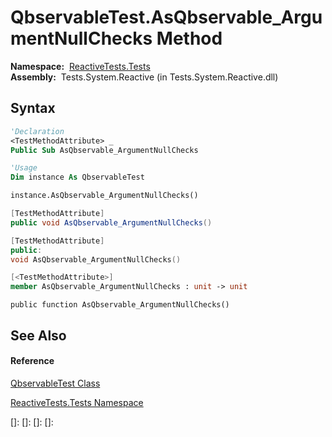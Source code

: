 # QbservableTest.AsQbservable\_ArgumentNullChecks Method

**Namespace:**  [ReactiveTests.Tests](ReactiveTests.Tests\ReactiveTests.Tests.md)  
**Assembly:**  Tests.System.Reactive (in Tests.System.Reactive.dll)

## Syntax

```vb
'Declaration
<TestMethodAttribute> _
Public Sub AsQbservable_ArgumentNullChecks
```

```vb
'Usage
Dim instance As QbservableTest

instance.AsQbservable_ArgumentNullChecks()
```

```csharp
[TestMethodAttribute]
public void AsQbservable_ArgumentNullChecks()
```

```c++
[TestMethodAttribute]
public:
void AsQbservable_ArgumentNullChecks()
```

```fsharp
[<TestMethodAttribute>]
member AsQbservable_ArgumentNullChecks : unit -> unit 
```

```jscript
public function AsQbservable_ArgumentNullChecks()
```

## See Also

#### Reference

[QbservableTest Class](QbservableTest\QbservableTest.md)

[ReactiveTests.Tests Namespace](ReactiveTests.Tests\ReactiveTests.Tests.md)

[]: 
[]: 
[]: 
[]: 